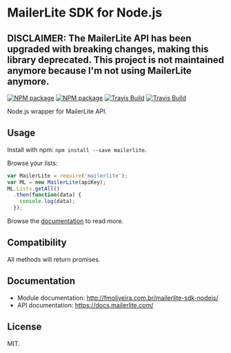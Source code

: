 # MailerLite SDK for Node.js

## **DISCLAIMER: The MailerLite API has been upgraded with breaking changes, making this library deprecated. This project is not maintained anymore because I'm not using MailerLite anymore.**

[![NPM package][nodei-image]][nodei-url]
[![NPM package][npm-image]][npm-url]
[![Travis Build][travis-image]][travis-url]
[![Travis Build][coveralls-image]][coveralls-url]

Node.js wrapper for MailerLite API.

## Usage

Install with npm: `npm install --save mailerlite`.

Browse your lists:

```js
var MailerLite = require('mailerlite');
var ML = new MailerLite(apiKey);
ML.Lists.getAll()
  .then(function(data) {
    console.log(data);
  });
```

Browse the [documentation](http://fmoliveira.com.br/mailerlite-sdk-nodejs/) to read more.

## Compatibility

All methods will return promises.

## Documentation

* Module documentation: http://fmoliveira.com.br/mailerlite-sdk-nodejs/
* API documentation: https://docs.mailerlite.com/

## License
MIT.

[nodei-url]: https://nodei.co/npm/mailerlite/
[nodei-image]: https://nodei.co/npm/mailerlite.png?mini=true

[npm-url]: https://npmjs.com/package/mailerlite/
[npm-image]: https://img.shields.io/npm/dt/mailerlite.svg

[travis-url]: https://travis-ci.org/fmoliveira/mailerlite-sdk-nodejs
[travis-image]: https://api.travis-ci.org/fmoliveira/mailerlite-sdk-nodejs.svg

[coveralls-url]: https://coveralls.io/github/fmoliveira/mailerlite-sdk-nodejs?branch=master
[coveralls-image]: https://coveralls.io/repos/github/fmoliveira/mailerlite-sdk-nodejs/badge.svg?branch=master
